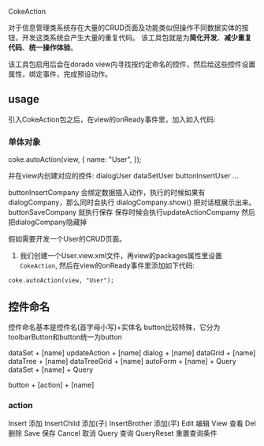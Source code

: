 CokeAction

对于信息管理类系统存在大量的CRUD页面及功能类似但操作不同数据实体的按钮，开发这类系统会产生大量的重复代码。
该工具包就是为**简化开发**、**减少重复代码**、**统一操作体验**。

该工具包启用后会在dorado view内寻找按约定命名的控件，然后给这些控件设置属性，绑定事件，完成预设动作。

## usage

引入CokeAction包之后，在view的onReady事件里，加入如入代码:

### 单体对象
coke.autoAction(view, {
  name: "User",
});

并在view内创建对应的控件:
dialogUser
dataSetUser
buttonInsertUser
...

buttonInsertCompany 会绑定数据插入动作，执行的时候如果有dialogCompany，那么同时会执行 dialogCompany.show() 把对话框展示出来。
buttonSaveCompany  就执行保存
保存时候会执行updateActionCompamy
然后把dialogCompany隐藏掉

假如需要开发一个User的CRUD页面。

1. 我们创建一个User.view.xml文件，再view的packages属性里设置`CokeAction`, 然后在view的onReady事件里添加如下代码:

```
coke.autoAction(view, "User");
```



## 控件命名
控件命名基本是控件名(首字母小写)+实体名
button比较特殊，它分为toolbarButton和button统一为button

dataSet + [name]
updateAction + [name]
dialog + [name]
dataGrid + [name]
dataTree + [name]
dataTreeGrid + [name]
autoForm + [name] + Query
dataSet + [name] + Query

button + [action] + [name]

### action
Insert 添加
InsertChild 添加(子)
InsertBrother 添加(平)
Edit 编辑
View 查看
Del 删除
Save 保存
Cancel 取消
Query 查询
QueryReset 重置查询条件



